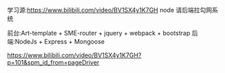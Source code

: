 ﻿学习源:https://www.bilibili.com/video/BV1SX4y1K7GH
node 请后端拉勾网系统

前台:Art-template + SME-router + jquery + webpack + bootstrap
后端:NodeJs + Express + Mongoose

https://www.bilibili.com/video/BV1SX4y1K7GH?p=101&spm_id_from=pageDriver
